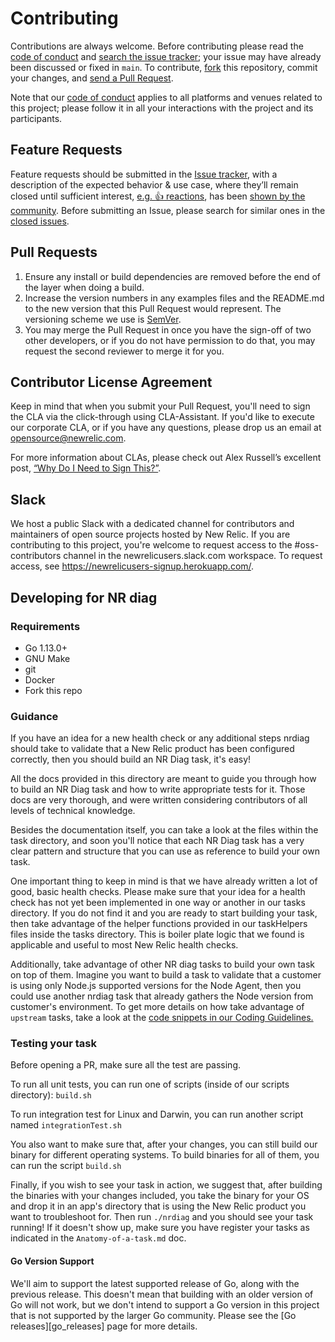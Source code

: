 # Contributing

Contributions are always welcome. Before contributing please read the
[code of conduct](./../CODE_OF_CONDUCT.md) and [search the issue tracker](../../../issues); your issue may have already been discussed or fixed in `main`. To contribute,
[fork](https://help.github.com/articles/fork-a-repo/) this repository, commit your changes, and [send a Pull Request](https://help.github.com/articles/using-pull-requests/).

Note that our [code of conduct](./../CODE_OF_CONDUCT.md) applies to all platforms and venues related to this project; please follow it in all your interactions with the project and its participants.

## Feature Requests

Feature requests should be submitted in the [Issue tracker](../../../issues), with a description of the expected behavior & use case, where they’ll remain closed until sufficient interest, [e.g. :+1: reactions](https://help.github.com/articles/about-discussions-in-issues-and-pull-requests/), has been [shown by the community](../../issues?q=label%3A%22votes+needed%22+sort%3Areactions-%2B1-desc).
Before submitting an Issue, please search for similar ones in the
[closed issues](../../../issues?q=is%3Aissue+is%3Aclosed+label%3Aenhancement).

## Pull Requests

1. Ensure any install or build dependencies are removed before the end of the layer when doing a build.
2. Increase the version numbers in any examples files and the README.md to the new version that this Pull Request would represent. The versioning scheme we use is [SemVer](http://semver.org/).
3. You may merge the Pull Request in once you have the sign-off of two other developers, or if you do not have permission to do that, you may request the second reviewer to merge it for you.

## Contributor License Agreement

Keep in mind that when you submit your Pull Request, you'll need to sign the CLA via the click-through using CLA-Assistant. If you'd like to execute our corporate CLA, or if you have any questions, please drop us an email at opensource@newrelic.com.

For more information about CLAs, please check out Alex Russell’s excellent post,
[“Why Do I Need to Sign This?”](https://infrequently.org/2008/06/why-do-i-need-to-sign-this/).

## Slack

We host a public Slack with a dedicated channel for contributors and maintainers of open source projects hosted by New Relic.  If you are contributing to this project, you're welcome to request access to the #oss-contributors channel in the newrelicusers.slack.com workspace.  To request access, see https://newrelicusers-signup.herokuapp.com/.

## Developing for NR diag

### Requirements

* Go 1.13.0+
* GNU Make
* git
* Docker
* Fork this repo

### Guidance

If you have an idea for a new health check or any additional steps nrdiag should take to validate that a New Relic product has been configured correctly, then you should build an NR Diag task, it's easy!

All the docs provided in this directory are meant to guide you through how to build an NR Diag task and how to write appropriate tests for it. Those docs are very thorough, and were written considering contributors of all levels of technical knowledge.

Besides the documentation itself, you can take a look at the files within the task directory, and soon you'll notice that each NR Diag task has a very clear pattern and structure that you can use as reference to build your own task.

One important thing to keep in mind is that we have already written a lot of good, basic health checks. Please make sure that your idea for a health check has not yet been implemented in one way or another in our tasks directory. If you do not find it and you are ready to start building your task, then take advantage of the helper functions provided in our taskHelpers files inside the tasks directory. This is boiler plate logic that we found is applicable and useful to most New Relic health checks.

Additionally, take advantage of other NR diag tasks to build your own task on top of them. Imagine you want to build a task to validate that a customer is using only Node.js supported versions for the Node Agent, then you could use another nrdiag task that already gathers the Node version from customer's environment. To get more details on how take advantage of `upstream` tasks, take a look at the [code snippets in our Coding Guidelines.](https://github.com/newrelic/newrelic-diagnostics-cli/blob/main/docs/Coding-Guidelines.md)


### Testing your task
Before opening a PR, make sure all the test are passing.

To run all unit tests, you can run one of scripts (inside of our scripts directory): `build.sh`

To run integration test for Linux and Darwin, you can run another script named `integrationTest.sh`

You also want to make sure that, after your changes, you can still build our binary for different operating systems. To build binaries for all of them, you can run the script `build.sh`

Finally, if you wish to see your task in action, we suggest that, after building the binaries with your changes included, you take the binary for your OS and drop it in an app's directory that is using the New Relic product you want to troubleshoot for. Then run `./nrdiag` and you should see your task running! If it doesn't show up, make sure you have register your tasks as indicated in the `Anatomy-of-a-task.md` doc.


#### Go Version Support

We'll aim to support the latest supported release of Go, along with the
previous release.  This doesn't mean that building with an older version of Go
will not work, but we don't intend to support a Go version in this project that
is not supported by the larger Go community.  Please see the [Go
releases][go_releases] page for more details.
